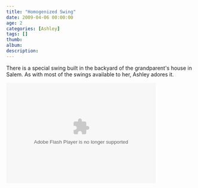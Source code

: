 ```yaml
---
title: "Homogenized Swing"
date: 2009-04-06 00:00:00
age: 2
categories: [Ashley]
tags: []
thumb: 
album: 
description: 
---
```



 There is a special swing built in the backyard of the grandparent's house in Salem.  As with most of the swings available to her, Ashley adores it. 



<embed height="267" width="400" pluginspage="http://www.macromedia.com/go/getflashplayer" flashvars="host=picasaweb.google.com&amp;hl=en_US&amp;feat=flashalbum&amp;RGB=0x000000&amp;feed=http%3A%2F%2Fpicasaweb.google.com%2Fdata%2Ffeed%2Fapi%2Fuser%2Fwyseguys%2Falbumid%2F5339979860336908641%3Falt%3Drss%26kind%3Dphoto%26authkey%3DGv1sRgCPq8_t6kmODjQA%26hl%3Den_US" src="http://picasaweb.google.com/s/c/bin/slideshow.swf" type="application/x-shockwave-flash" />


